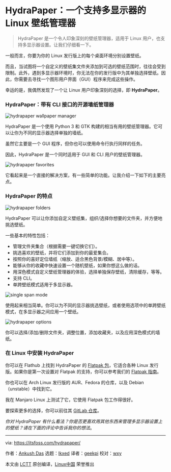 [#]: subject: "HydraPaper: A Wallpaper Manager for Linux with Multi-Monitor Support"
[#]: via: "https://itsfoss.com/hydrapaper/"
[#]: author: "Ankush Das https://itsfoss.com/author/ankush/"
[#]: collector: "lkxed"
[#]: translator: "geekpi"
[#]: reviewer: "wxy"
[#]: publisher: "wxy"
[#]: url: "https://linux.cn/article-14616-1.html"

HydraPaper：一个支持多显示器的 Linux 壁纸管理器
======

> HydraPaper 是一个令人印象深刻的壁纸管理器，适用于 Linux 用户，也支持多显示器设置。让我们仔细看一下。

一般而言，你要为你的 Linux 发行版上的每个桌面环境分别设置壁纸。

而且，当试图将一个自定义的壁纸集文件夹添加到可选的壁纸范围时，往往会受到限制。此外，遇到多显示器环境时，你无法在你的发行版中为其单独选择壁纸。因此，你需要去寻找一个图形用户界面（GUI）程序来完成这些操作。

幸运的是，我偶然发现了一个让 Linux 用户印象深刻的选择，即 **HydraPaper**。

### HydraPaper：带有 CLI 接口的开源墙纸管理器

![hydrapaper wallpaper manager][1]

HydraPaper 是一个使用 Python 3 和 GTK 构建的相当有用的壁纸管理器。它可以让你为不同的显示器选择单独的墙纸。

虽然它主要是一个 GUI 程序，但你也可以使用命令行执行同样的任务。

因此，HydraPaper 是一个同时适用于 GUI 和 CLI 用户的壁纸管理器。

![hydrapaper favorites][2]

它看起来是一个直接的解决方案，有一些简单的功能。让我介绍一下如下的主要亮点。

### HydraPaper 的特点

![hydrapaper folders][3]

HydraPaper 可以让你添加自定义壁纸集，组织/选择你想要的文件夹，并方便地挑选壁纸。

一些基本的特性包括：

* 管理文件夹集合（根据需要一键切换它们）。
* 挑选喜欢的壁纸，并将它们添加到你的最爱集合。
* 按照你的喜好定位墙纸（缩放、适合黑色背景/模糊、居中等）。
* 能够从你的收藏中快速设置一个随机壁纸，如果你想这么做的话。
* 用深色模式自定义壁纸管理器的体验，选择单独保存壁纸，清除缓存，等等。
* 支持 CLI。
* 单跨壁纸模式适用于多显示器。

![single span mode][4]

使用起来相当简单。你可以为不同的显示器挑选壁纸，或者使用选项中的单跨壁纸模式，在多显示器之间应用一个壁纸。

![hydrapaper options][5]

你可以选择/添加/删除文件夹，调整位置，添加收藏夹，以及应用深色模式的墙纸。

### 在 Linux 中安装 HydraPaper

你可以在 Flathub 上找到 HydraPaper 的 [Flatpak 包][6]，它适合各种 Linux 发行版。如果你是第一次设置对 Flatpak 的支持，你可以参考我们的 [Flatpak 指南][7]。

你也可以在 Arch Linux 发行版的 AUR、Fedora 的仓库，以及 Debian（unstable）中找到它。

我在 Manjaro Linux 上测试了它，它使用 Flatpak 包工作得很好。

要探索更多的选择，你可以前往其 [GitLab 仓库][8]。

*你对 HydraPaper 有什么看法？你是否更喜欢用其他东西来管理多显示器设置上的壁纸？请在下面的评论中告诉我你的想法*。

--------------------------------------------------------------------------------

via: https://itsfoss.com/hydrapaper/

作者：[Ankush Das][a]
选题：[lkxed][b]
译者：[geekpi](https://github.com/geekpi)
校对：[wxy](https://github.com/wxy)

本文由 [LCTT](https://github.com/LCTT/TranslateProject) 原创编译，[Linux中国](https://linux.cn/) 荣誉推出

[a]: https://itsfoss.com/author/ankush/
[b]: https://github.com/lkxed
[1]: https://itsfoss.com/wp-content/uploads/2022/05/hydrapaper-wallpaper-manager.jpg
[2]: https://itsfoss.com/wp-content/uploads/2022/05/hydrapaper-favorites.jpg
[3]: https://itsfoss.com/wp-content/uploads/2022/05/hydrapaper-folders.png
[4]: https://itsfoss.com/wp-content/uploads/2022/05/single-span-mode.jpg
[5]: https://itsfoss.com/wp-content/uploads/2022/05/hydrapaper-options.jpg
[6]: https://itsfoss.com/what-is-flatpak/
[7]: https://itsfoss.com/flatpak-guide/
[8]: https://gitlab.gnome.org/gabmus/hydrapaper
